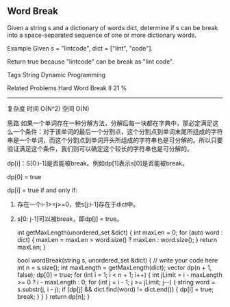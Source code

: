 ## Word Break ##

Given a string s and a dictionary of words dict, determine if s can be break into a space-separated sequence of one or more dictionary words.

Example
Given s = "lintcode", dict = ["lint", "code"].

Return true because "lintcode" can be break as "lint code".

Tags 
String Dynamic Programming

Related Problems 
Hard Word Break II 21 %

----------

复杂度
时间 O(N^2) 空间 O(N)

思路
如果一个单词存在一种分解方法，分解后每一块都在字典中，那必定满足这么一个条件：对于该单词的最后一个分割点，这个分割点到单词末尾所组成的字符串是一个单词，而这个分割点到单词开头所组成的字符串也是可分解的。所以只要验证满足这个条件，我们则可以确定这个较长的字符串也是可分解的。

dp[i]：S[0:i-1]是否能被break。例如dp[1]表示s[0]是否能被break。

dp[0] = true

dp[i] = true if and only if:
1. 存在一个i-1>=j>=0，使s[j:i-1]存在于dict中。
2. s[0: j-1]可以被break，即dp[j] = true。

	int getMaxLength(unordered_set<string> &dict) {
	    int maxLen = 0;
	    for (auto word : dict) {
	        maxLen = maxLen > word.size() ? maxLen : word.size();
	    }
	    return maxLen;
	}
	
	bool wordBreak(string s, unordered_set<string> &dict) {
	    // write your code here
	    int n = s.size();
	    int maxLength = getMaxLength(dict);
	    vector<bool> dp(n + 1, false);
	    dp[0] = true;
	    for (int i = 1; i < n + 1; i++) {
	        int jLimit = i - maxLength >= 0 ? i - maxLength : 0;
	        for (int j = i - 1; j >= jLimit; j--) {
	            string word = s.substr(j, i - j);
	            if (dp[j] && dict.find(word) != dict.end()) {
	                dp[i] = true;
	                break;
	            }
	        }
	    }
	    return dp[n];
	}